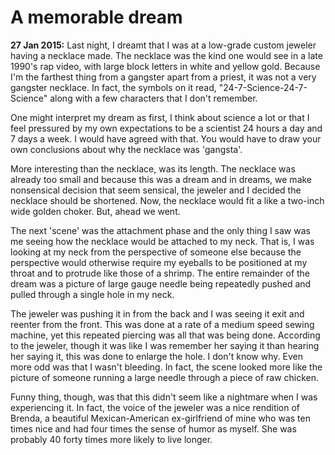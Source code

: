 # A memorable dream

**27 Jan 2015:** Last night, I dreamt that I was at a low-grade custom jeweler having a necklace made. The necklace was the kind one would see in a late 1990's rap video, with large block letters in white and yellow gold. Because I'm the farthest thing from a gangster apart from a priest, it was not a very gangster necklace. In fact, the symbols on it read, "24-7-Science-24-7-Science" along with a few characters that I don't remember.

One might interpret my dream as first, I think about science a lot or that I feel pressured by my own expectations to be a scientist 24 hours a day and 7 days a week. I would have agreed with that. You would have to draw your own conclusions about why the necklace was 'gangsta'.

More interesting than the necklace, was its length. The necklace was already too small and because this was a dream and in dreams, we make nonsensical decision that seem sensical, the jeweler and I decided the necklace should be shortened. Now, the necklace would fit a like a two-inch wide golden choker. But, ahead we went.

The next 'scene' was the attachment phase and the only thing I saw was me seeing how the necklace would be attached to my neck. That is, I was looking at my neck from the perspective of someone else because the perspective would otherwise require my eyeballs to be positioned at my throat and to protrude like those of a shrimp. The entire remainder of the dream was a picture of large gauge needle being repeatedly pushed and pulled through a single hole in my neck. 

The jeweler was pushing it in from the back and I was seeing it exit and reenter from the front. This was done at a rate of a medium speed sewing machine, yet this repeated piercing was all that was being done. According to the jeweler, though it was like I was remember her saying it than hearing her saying it, this was done to enlarge the hole. I don't know why. Even more odd was that I wasn't bleeding. In fact, the scene looked more like the picture of someone running a large needle through a piece of raw chicken.

Funny thing, though, was that this didn't seem like a nightmare when I was experiencing it. In fact, the voice of the jeweler was a nice rendition of Brenda, a beautiful Mexican-American ex-girlfriend of mine who was ten times nice and had four times the sense of humor as myself. She was probably 40 forty times more likely to live longer.